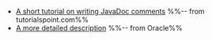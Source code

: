 * [A short tutorial on writing JavaDoc comments](https://www.tutorialspoint.com/java/java_documentation.htm) %%-- from tutorialspoint.com%%
* [A more detailed description](http://www.oracle.com/technetwork/articles/java/index-137868.html) %%-- from Oracle%%